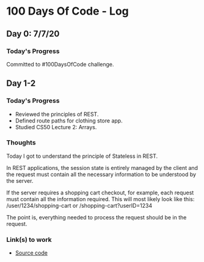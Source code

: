 # 100 Days Of Code - Log

## Day 0: 7/7/20

### Today's Progress

Committed to #100DaysOfCode challenge.

## Day 1-2

### Today's Progress

- Reviewed the principles of REST.
- Defined route paths for clothing store app.
- Studied CS50 Lecture 2: Arrays.

### Thoughts

Today I got to understand the principle of Stateless in REST.

In REST applications, the session state is entirely managed by the client and the request must contain all the necessary information to be understood by the server.

If the server requires a shopping cart checkout, for example, each request must contain all the information required. This will most likely look like this: /user/1234/shopping-cart or /shopping-cart?userID=1234

The point is, everything needed to process the request should be in the request.

### Link(s) to work

- [Source code](https://github.com/ntochi/doremas-place/commit/d684d6f5624b440b1b87be8c7af5e75424c79b13)
